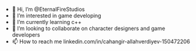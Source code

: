 - 👋 Hi, I’m @EternalFireStudios
- 👀 I’m interested in game developing
- 🌱 I’m currently learning c++
- 💞️ I’m looking to collaborate on character designers and game developers
- 📫 How to reach me linkedin.com/in/cahangir-allahverdiyev-150472206 

<!---
EternalFireStudios/EternalFireStudios is a ✨ special ✨ repository because its `README.md` (this file) appears on your GitHub profile.
You can click the Preview link to take a look at your changes.
--->
